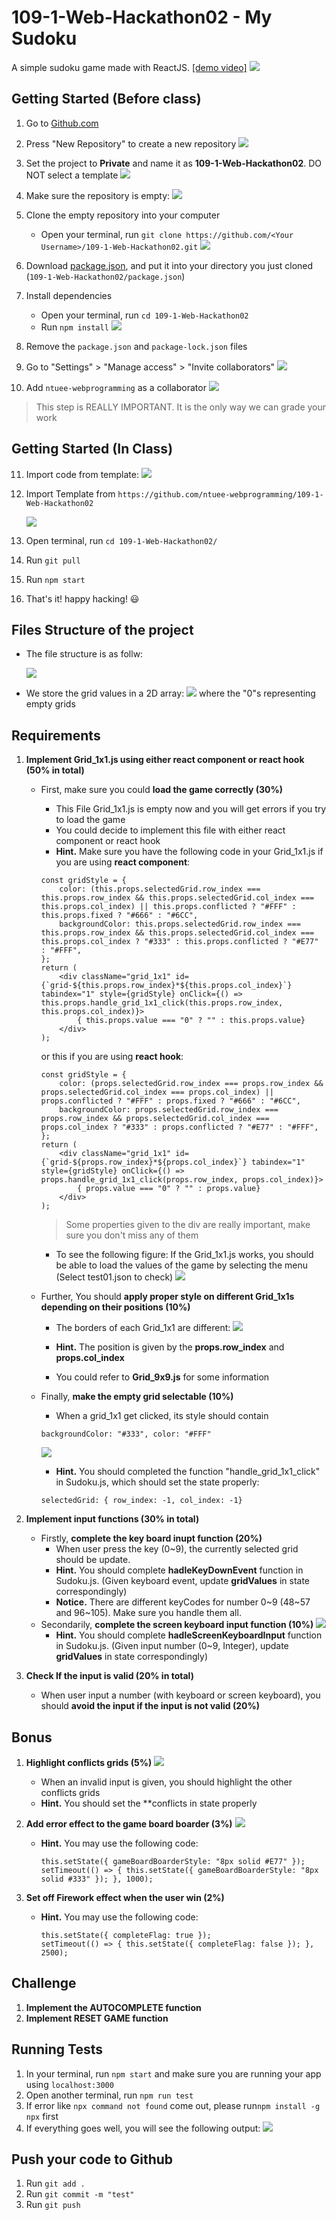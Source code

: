 # 109-1-Web-Hackathon02 - My Sudoku
A simple sudoku game made with ReactJS. [[demo video]](https://youtu.be/Y-CJbfves4Y)
![](https://i.imgur.com/nfCTHYt.png)

## Getting Started (Before class)
1. Go to [Github.com](https://github.com/)
2. Press "New Repository" to create a new repository ![](https://i.imgur.com/Qdlxgcf.png)
3. Set the project to **Private** and name it as **109-1-Web-Hackathon02**. DO NOT select a template
    ![](https://i.imgur.com/UN0RRam.png)

4. Make sure the repository is empty:
    ![](https://i.imgur.com/tDxcSDw.png)
    
5. Clone the empty repository into your computer 
    * Open your terminal, run `git clone https://github.com/<Your Username>/109-1-Web-Hackathon02.git`
    ![](https://i.imgur.com/lT6SjWv.png)
6.  Download [package.json](https://drive.google.com/file/d/1z_xm1WhudFH0uxCIm0YrRvMhSnUB8XPn/view?usp=sharing), and put it into your directory you just cloned (`109-1-Web-Hackathon02/package.json`)
7.  Install dependencies
    * Open your terminal, run `cd 109-1-Web-Hackathon02`
    * Run `npm install`
    ![](https://i.imgur.com/KM85CY9.png)
    
8. Remove the `package.json` and `package-lock.json` files

9. Go to "Settings" > "Manage access" > "Invite collaborators" 
![](https://i.imgur.com/ykYzuwP.png)



10. Add `ntuee-webprogramming` as a collaborator
![](https://i.imgur.com/Q3SQVMX.png)

> This step is REALLY IMPORTANT. It is the only way we can grade your work

## Getting Started (In Class)
11. Import code from template:
    ![](https://i.imgur.com/16fK6KB.png)
12. Import Template from `https://github.com/ntuee-webprogramming/109-1-Web-Hackathon02`

    ![](https://i.imgur.com/dmdDfOL.png)
    
13. Open terminal, run `cd 109-1-Web-Hackathon02/`
14. Run `git pull`
15. Run `npm start`
16. That's it! happy hacking! 😃

## Files Structure of the project
* The file structure is as follw:

    ![](https://i.imgur.com/bnG4QTc.png)
    
* We store the grid values in a 2D array:
    ![](https://i.imgur.com/LViqGD2.png)
    where the "0"s representing empty grids

## Requirements
1. **Implement Grid_1x1.js using either react component or react hook (50% in total)**
    * First, make sure you could **load the game correctly (30%)**
        * This File Grid_1x1.js is empty now and you will get errors if you try to load the game
        * You could decide to implement this file with either react component or react hook
        * **Hint.** Make sure you have the following code in your Grid_1x1.js if you are using **react component**:
        ```javascript=
        const gridStyle = {
            color: (this.props.selectedGrid.row_index === this.props.row_index && this.props.selectedGrid.col_index === this.props.col_index) || this.props.conflicted ? "#FFF" : this.props.fixed ? "#666" : "#6CC",
            backgroundColor: this.props.selectedGrid.row_index === this.props.row_index && this.props.selectedGrid.col_index === this.props.col_index ? "#333" : this.props.conflicted ? "#E77" : "#FFF",
        };
        return (
            <div className="grid_1x1" id={`grid-${this.props.row_index}*${this.props.col_index}`} tabindex="1" style={gridStyle} onClick={() => this.props.handle_grid_1x1_click(this.props.row_index, this.props.col_index)}>
                { this.props.value === "0" ? "" : this.props.value}
            </div>
        );
        ```
        or this if you are using **react hook**:
        ```javascript=
        const gridStyle = {
            color: (props.selectedGrid.row_index === props.row_index && props.selectedGrid.col_index === props.col_index) || props.conflicted ? "#FFF" : props.fixed ? "#666" : "#6CC",
            backgroundColor: props.selectedGrid.row_index === props.row_index && props.selectedGrid.col_index === props.col_index ? "#333" : props.conflicted ? "#E77" : "#FFF",
        };
        return (
            <div className="grid_1x1" id={`grid-${props.row_index}*${props.col_index}`} tabindex="1" style={gridStyle} onClick={() => props.handle_grid_1x1_click(props.row_index, props.col_index)}>
                { props.value === "0" ? "" : props.value}
            </div>
        );
        ```
        > Some properties given to the div are really important, make sure you don't miss any of them
        
        * To see the following figure: 
            If the Grid_1x1.js works, you should be able to load the values of the game by selecting the menu (Select test01.json to check)
        ![](https://i.imgur.com/VGzwCvg.png)
    
    * Further, You should **apply proper style on different Grid_1x1s depending on their positions (10%)**
        * The borders of each Grid_1x1 are different:
        ![](https://i.imgur.com/2BL0ehS.png)

        * **Hint.** The position is given by the **props.row_index** and **props.col_index**
        * You could refer to **Grid_9x9.js** for some information
    * Finally, **make the empty grid selectable (10%)**
        * When a grid_1x1 get clicked, its style should contain 
        ```css=
        backgroundColor: "#333", color: "#FFF"
        ```
        ![](https://i.imgur.com/eZ1d1DO.png)
        * **Hint.** You should completed the function "handle_grid_1x1_click" in Sudoku.js, which should set the state properly:
        ```json=
        selectedGrid: { row_index: -1, col_index: -1}
        ```
        
2. **Implement input functions (30% in total)**
    * Firstly, **complete the key board inupt function (20%)**
        * When user press the key (0~9), the currently selected grid should be update.
        * **Hint.** You should complete **hadleKeyDownEvent** function in Sudoku.js. (Given keyboard event, update **gridValues** in state correspondingly)
        * **Notice.** There are different keyCodes for number 0~9 (48~57 and 96~105). Make sure you handle them all.
    * Secondarily, **complete the screen keyboard input function (10%)**
        ![](https://i.imgur.com/J99Qqdp.png)
        * **Hint.** You should complete **hadleScreenKeyboardInput** function in Sudoku.js. (Given input number (0~9, Integer), update **gridValues** in state correspondingly)
3. **Check If the input is valid (20% in total)**
    * When user input a number (with keyboard or screen keyboard), you should **avoid the input if the input is not valid (20%)**

## Bonus
1. **Highlight conflicts grids (5%)**
    ![](https://i.imgur.com/aRXdJt1.png) 
    * When an invalid input is given, you should highlight the other conflicts grids
    * **Hint.** You should set the **conflicts in state properly
        
2. **Add error effect to the game board boarder (3%)**
    ![](https://i.imgur.com/8nvOT1K.png)

    * **Hint.** You may use the following code:
        ```javascript=
        this.setState({ gameBoardBoarderStyle: "8px solid #E77" });
        setTimeout(() => { this.setState({ gameBoardBoarderStyle: "8px solid #333" }); }, 1000);
        ```
3. **Set off Firework effect when the user win (2%)**
    * **Hint.** You may use the following code:
        ```javascript=
        this.setState({ completeFlag: true });
        setTimeout(() => { this.setState({ completeFlag: false }); }, 2500);
        ```
## Challenge
1. **Implement the AUTOCOMPLETE function**
2. **Implement RESET GAME function**

## Running Tests
1. In your terminal, run `npm start` and make sure you are running your app using `localhost:3000`
2. Open another terminal, run `npm run test`
3. If error like `npx command not found` come out, please run`npm install -g npx` first
4. If everything goes well, you will see the following output:
    ![](https://i.imgur.com/Epj3zGZ.png)
    
## Push your code to Github
1. Run `git add .`
2. Run `git commit -m "test"`
3. Run `git push`
